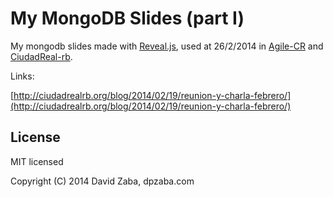 # My MongoDB Slides (part I)

My mongodb slides made with [Reveal.js](https://github.com/hakimel/reveal.js), used at 26/2/2014 in [Agile-CR](https://sites.google.com/site/agileciudadreal/) and [CiudadReal-rb](http://ciudadrealrb.org/).


Links: 

[http://ciudadrealrb.org/blog/2014/02/19/reunion-y-charla-febrero/](http://ciudadrealrb.org/blog/2014/02/19/reunion-y-charla-febrero/)

## License

MIT licensed

Copyright (C) 2014 David Zaba, dpzaba.com
